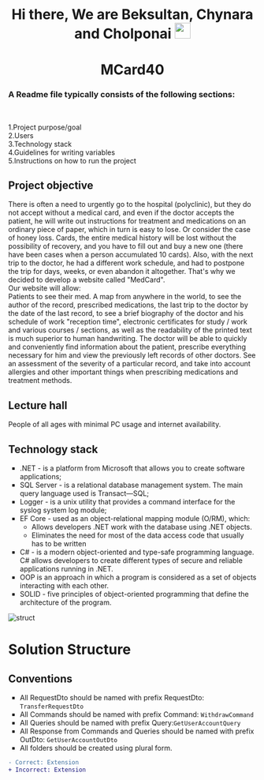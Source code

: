 <h1 align="center">Hi there, We are Beksultan, Chynara and Cholponai
<img src="https://github.com/blackcater/blackcater/raw/main/images/Hi.gif" height="32"/></h1>
<h1 align="center">MCard40</h1>
<h3>A Readme file typically consists of the following sections:</h3><br>

1.Project purpose/goal<br>
2.Users<br>
3.Technology stack<br>
4.Guidelines for writing variables<br>
5.Instructions on how to run the project<br>
<h2>Project objective</h2>
<p>There is often a need to urgently go to the hospital (polyclinic), but they do not accept without a medical card, and even if the doctor accepts the patient, he will write out instructions for treatment and medications on an ordinary piece of paper, which in turn is easy to lose. Or consider the case of honey loss. Cards, the entire medical history will be lost without the possibility of recovery, and you have to fill out and buy a new one (there have been cases when a person accumulated 10 cards). Also, with the next trip to the doctor, he had a different work schedule, and had to postpone the trip for days, weeks, or even abandon it altogether. That's why we decided to develop a website called "MedCard".
<br>Our website will allow: <br>
Patients to see their med. A map from anywhere in the world, to see the author of the record, prescribed medications, the last trip to the doctor by the date of the last record, to see a brief biography of the doctor and his schedule of work "reception time", electronic certificates for study / work and various courses / sections, as well as the readability of the printed text is much superior to human handwriting.
The doctor will be able to quickly and conveniently find information about the patient, prescribe everything necessary for him and view the previously left records of other doctors. See an assessment of the severity of a particular record, and take into account allergies and other important things when prescribing medications and treatment methods.</p>
<h2>Lecture hall</h2>
<p>People of all ages with minimal PC usage and internet availability.</p>
<h2>Technology stack</h2>
<ul type="square">
    <li>.NET - is a platform from Microsoft that allows you to create software applications;</li>
    <li>SQL Server - is a relational database management system. The main query language used is Transact—SQL;</li>
    <li>Logger - is a unix utility that provides a command interface for the syslog system log module;</li>
    <li>EF Core - used as an object-relational mapping module (O/RM), which:<ul><li>Allows developers .NET work with the database using .NET objects.</li><li>Eliminates the need for most of the data access code that usually has to be written</li></ul></li>
    <li>C# - is a modern object-oriented and type-safe programming language. C# allows developers to create different types of secure and reliable applications running in .NET.</li>
    <li>OOP is an approach in which a program is considered as a set of objects interacting with each other.</li>
    <li>SOLID - five principles of object-oriented programming that define the architecture of the program.</li>
</ul>

![struct](https://user-images.githubusercontent.com/31799470/189880565-38ff27a4-fbb2-4e4c-8d8b-b5c108c29a05.png)
<h1>Solution Structure</h1>
<h2>Conventions</h2>
<ul type="square">
    <li>All RequestDto should be named with prefix RequestDto: <code>TransferRequestDto</code></li>
    <li>All Commands should be named with prefix Command: <code>WithdrawCommand</code></li>
    <li>All Queries should be named with prefix Query:<code>GetUserAccountQuery</code></li>
    <li>All Response from Commands and Queries should be named with prefix OutDto: <code>GetUserAccountOutDto </code></li>
    <li>All folders should be created using plural form.</li>
</ul>

 ```diff
- Correct: Extension
+ Incorrect: Extension
```
